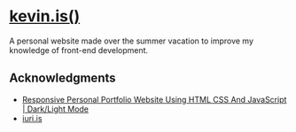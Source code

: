 # [kevin.is()](https://kevinschmidlin.me)

A personal website made over the summer vacation to improve my knowledge of front-end development.

## Acknowledgments

* [Responsive Personal Portfolio Website Using HTML CSS And JavaScript | Dark/Light Mode](https://www.youtube.com/watch?v=27JtRAI3QO8&t=1483s)
* [iuri.is](https://iuri.is/)
